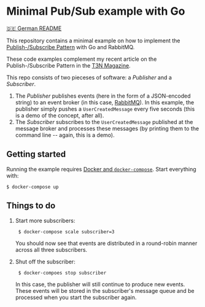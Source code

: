 # Minimal Pub/Sub example with Go

[:de: German README](./README.de.md)

This repository contains a minimal example on how to implement the [Publish-/Subscribe Pattern][pubsub] with Go and RabbitMQ.

These code examples complement my recent article on the Publish-/Subscribe Pattern in the [T3N Magazine](https://t3n.de/magazin/).

This repo consists of two pieceses of software: a *Publisher* and a *Subscriber*.

1. The *Publisher* publishes events (here in the form of a JSON-encoded string) to an event broker (in this case, [RabbitMQ][rmq]). In this example, the publisher simply pushes a `UserCreatedMessage` every five seconds (this is a demo of the concept, after all).
1. The *Subscriber* subscribes to the `UserCreatedMessage` published at the message broker and processes these messages (by printing them to the command line -- again, this is a demo).

## Getting started

Running the example requires [Docker and `docker-compose`](https://docs.docker.com/install/). Start everything with:

```
$ docker-compose up
```

## Things to do

1. Start more subscribers:

        $ docker-compose scale subscriber=3

    You should now see that events are distributed in a round-robin manner across all three subscribers.

1. Shut off the subscriber:

        $ docker-compoes stop subscriber

    In this case, the publisher will still continue to produce new events. These events will be stored in the subscriber's message queue and be processed when you start the subscriber again.

[pubsub]: https://www.enterpriseintegrationpatterns.com/patterns/messaging/PublishSubscribeChannel.html
[rmq]: https://www.rabbitmq.com/
